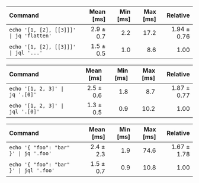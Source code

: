 | Command | Mean [ms] | Min [ms] | Max [ms] | Relative |
|:---|---:|---:|---:|---:|
| `echo '[1, [2], [[3]]]' \| jq 'flatten'` | 2.9 ± 0.7 | 2.2 | 17.2 | 1.94 ± 0.76 |
| `echo '[1, [2], [[3]]]' \| jql '...'` | 1.5 ± 0.5 | 1.0 | 8.6 | 1.00 |

| Command | Mean [ms] | Min [ms] | Max [ms] | Relative |
|:---|---:|---:|---:|---:|
| `echo '[1, 2, 3]' \| jq '.[0]'` | 2.5 ± 0.6 | 1.8 | 8.7 | 1.87 ± 0.77 |
| `echo '[1, 2, 3]' \| jql '.[0]'` | 1.3 ± 0.5 | 0.9 | 10.2 | 1.00 |

| Command | Mean [ms] | Min [ms] | Max [ms] | Relative |
|:---|---:|---:|---:|---:|
| `echo '{ "foo": "bar" }' \| jq '.foo'` | 2.4 ± 2.3 | 1.9 | 74.6 | 1.67 ± 1.78 |
| `echo '{ "foo": "bar" }' \| jql '.foo'` | 1.5 ± 0.7 | 0.9 | 10.8 | 1.00 |

